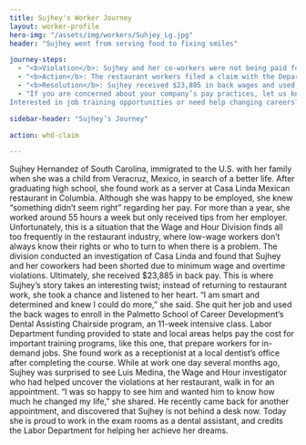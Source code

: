 ```yaml
---
title: Sujhey's Worker Journey
layout: worker-profile
hero-img: "/assets/img/workers/Suhjey_Lg.jpg"
header: "Sujhey went from serving food to fixing smiles"

journey-steps:
  - "<b>Violation</b>: Sujhey and her co-workers were not being paid for all the time they were working."
  - "<b>Action</b>: The restaurant workers filed a claim with the Department of Labor as a group who then investigated the case and validated the claim."
  - "<b>Resolution</b>: Sujhey received $23,885 in back wages and used the money to go back to school for a dental assistant chairside program. Today, she is a dental assistant."
  - "If you are concerned about your company’s pay practices, let us know about it (link to homepage). You also can check to see if back wages are being held for you as the result of an investigation using the online tool, Workers Owed Wages.
Interested in job training opportunities or need help changing careers? Visit CareerOneStop.org to learn more about resources available in your community."

sidebar-header: "Sujhey’s Journey"

action: whd-claim

---
```


Sujhey Hernandez of South Carolina, immigrated to the U.S. with her family when she was a child from Veracruz, Mexico, in search of a better life. After graduating high school, she found work as a server at Casa Linda Mexican restaurant in Columbia. Although she was happy to be employed, she knew “something didn’t seem right” regarding her pay.
For more than a year, she worked around 55 hours a week but only received tips from her employer. Unfortunately, this is a situation that the Wage and Hour Division finds all too frequently in the restaurant industry, where low-wage workers don’t always know their rights or who to turn to when there is a problem.
The division conducted an investigation of Casa Linda and found that Sujhey and her coworkers had been shorted due to minimum wage and overtime violations. Ultimately, she received $23,885 in back pay.
This is where Sujhey’s story takes an interesting twist; instead of returning to restaurant work, she took a chance and listened to her heart. “I am smart and determined and knew I could do more,” she said.
She quit her job and used the back wages to enroll in the Palmetto School of Career Development‘s Dental Assisting Chairside program, an 11-week intensive class. Labor Department funding provided to state and local areas helps pay the cost for important training programs, like this one, that prepare workers for in-demand jobs.
She found work as a receptionist at a local dentist’s office after completing the course. While at work one day several months ago, Sujhey was surprised to see Luis Medina, the Wage and Hour investigator who had helped uncover the violations at her restaurant, walk in for an appointment.
“I was so happy to see him and wanted him to know how much he changed my life,” she shared.
He recently came back for another appointment, and discovered that Sujhey is not behind a desk now. Today she is proud to work in the exam rooms as a dental assistant, and credits the Labor Department for helping her achieve her dreams.
